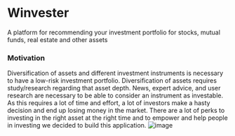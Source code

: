 # Winvester
A platform for recommending your investment portfolio for stocks, mutual funds, real estate and other assets

### Motivation
Diversification of assets and different investment instruments is necessary to have a low-risk investment portfolio. 
Diversification of assets requires study/research regarding that asset depth. News, expert advice, and user research are necessary to be able to consider an instrument as investable.
 As this requires a lot of time and effort, a lot of investors make a hasty decision and end up losing money in the market. 
There are a lot of perks to investing in the right asset at the right time and to empower and help people in investing we decided to build this application.
![image](https://user-images.githubusercontent.com/93005927/228361746-9f236c27-8e08-4e84-819e-73b8cd59edab.png)
